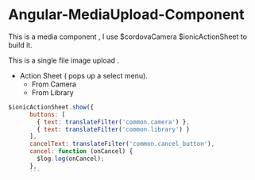 # Angular-MediaUpload-Component
This is a media component , I use $cordovaCamera $ionicActionSheet to build it.

This is a single file image upload .

* Action Sheet ( pops up a select menu).
  * From Camera
  * From Library
``` javascript 
$ionicActionSheet.show({
      buttons: [
        { text: translateFilter('common.camera') },
        { text: translateFilter('common.library') }
      ],
      cancelText: translateFilter('common.cancel_button'),
      cancel: function (onCancel) {
        $log.log(onCancel);
      },
      ```
      
